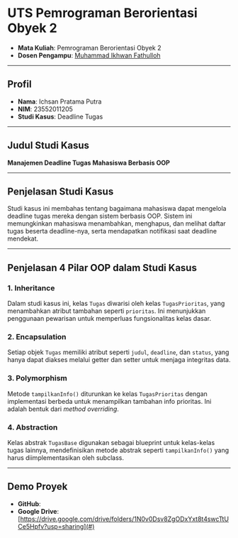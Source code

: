 # UTS Pemrograman Berorientasi Obyek 2

- **Mata Kuliah**: Pemrograman Berorientasi Obyek 2  
- **Dosen Pengampu**: [Muhammad Ikhwan Fathulloh](https://github.com/Muhammad-Ikhwan-Fathulloh)

---

##  Profil

- **Nama**: Ichsan Pratama Putra  
- **NIM**: 23552011205  
- **Studi Kasus**: Deadline Tugas

---

##  Judul Studi Kasus

**Manajemen Deadline Tugas Mahasiswa Berbasis OOP**

---

##  Penjelasan Studi Kasus

Studi kasus ini membahas tentang bagaimana mahasiswa dapat mengelola deadline tugas mereka dengan sistem berbasis OOP. Sistem ini memungkinkan mahasiswa menambahkan, menghapus, dan melihat daftar tugas beserta deadline-nya, serta mendapatkan notifikasi saat deadline mendekat.

---

##  Penjelasan 4 Pilar OOP dalam Studi Kasus

### 1.  Inheritance
Dalam studi kasus ini, kelas `Tugas` diwarisi oleh kelas `TugasPrioritas`, yang menambahkan atribut tambahan seperti `prioritas`. Ini menunjukkan penggunaan pewarisan untuk memperluas fungsionalitas kelas dasar.

### 2.  Encapsulation
Setiap objek `Tugas` memiliki atribut seperti `judul`, `deadline`, dan `status`, yang hanya dapat diakses melalui getter dan setter untuk menjaga integritas data.

### 3.  Polymorphism
Metode `tampilkanInfo()` diturunkan ke kelas `TugasPrioritas` dengan implementasi berbeda untuk menampilkan tambahan info prioritas. Ini adalah bentuk dari *method overriding*.

### 4.  Abstraction
Kelas abstrak `TugasBase` digunakan sebagai blueprint untuk kelas-kelas tugas lainnya, mendefinisikan metode abstrak seperti `tampilkanInfo()` yang harus diimplementasikan oleh subclass.

---

##  Demo Proyek

- **GitHub**: [](#)
- **Google Drive**: [https://drive.google.com/drive/folders/1N0v0Dsv8ZgODxYxt8t4swcTtUCe5Hpfv?usp=sharing](#)
